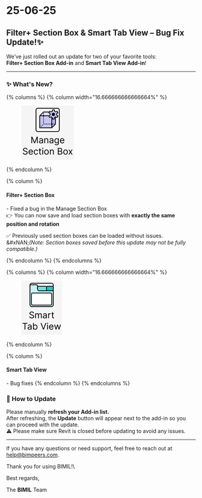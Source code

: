 # 25-06-25

## Filter+ Section Box & Smart Tab View – Bug Fix Update!✨

We’ve just rolled out an update for two of your favorite tools:\
**Filter+ Section Box Add-in** and **Smart Tab View Add-in**!

***

### ✨ What's New?

{% columns %}
{% column width="16.666666666666664%" %}
<figure><img src="../.gitbook/assets/Icon Container (1).png" alt="" width="140"><figcaption></figcaption></figure>
{% endcolumn %}

{% column %}
#### Filter+ Section Box

\-  Fixed a bug in the Manage Section Box\
👉 You can now save and load section boxes with **exactly the same position and rotation**

✅ Previously used section boxes can be loaded without issues.\
&#xNAN;_(Note: Section boxes saved before this update may not be fully compatible.)_




{% endcolumn %}
{% endcolumns %}

{% columns %}
{% column width="16.666666666666664%" %}
<figure><img src="../.gitbook/assets/Icon Container (2).png" alt="" width="108"><figcaption></figcaption></figure>
{% endcolumn %}

{% column %}
#### Smart Tab View

\-  Bug fixes
{% endcolumn %}
{% endcolumns %}

### 🔄 How to Update

Please manually **refresh your Add-in list.**\
After refreshing, the **Update** button will appear next to the add-in so you can proceed with the update.\
⚠️ Please make sure Revit is closed before updating to avoid any issues.

***

If you have any questions or need support, feel free to reach out at [help@bimpeers.com](mailto:help@bimpeers.com?subject=undefined\&body=undefined).

Thank you for using BIMIL!\


Best regards,

The **BIMIL** Team
